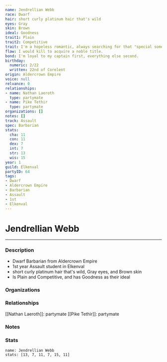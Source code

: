 ```yaml
---
name: Jendrellian Webb
race: Dwarf
hair: short curly platinum hair that's wild
eyes: Gray
skin: Brown
ideal: Goodness
trait1: Plain
trait2: Competitive
trait: I'm a hopeless romantic, always searching for that "special someone."
flaw: I would kill to acquire a noble title.
bond: I'm loyal to my captain first, everything else second.
birthday:
  numeric: 2/22
  written: 22nd of Corelent
origin: Aldercrown Empire
voice: null
relvance: 0
relationships:
- name: Nathan Laeroth
  type: partymate
- name: Pike Tethir
  type: partymate
organizations: []
notes: []
track: Assault
spec: Barbarian
stats:
  cha: 11
  con: 11
  dex: 7
  int: 7
  str: 13
  wis: 15
year: 1
guild: Elkenval
partyID: 64
tags:
- Dwarf
- Aldercrown Empire
- Barbarian
- Assault
- 1st
- Elkenval
---
```

# Jendrellian Webb
---
### Description
- Dwarf Barbarian from Aldercrown Empire
- 1st year Assault student in Elkenval
- short curly platinum hair that's wild, Gray eyes, and Brown skin
- Is Plain and Competitive, and has Goodness as their ideal

### Organizations

### Relationships
[[Nathan Laeroth]]: partymate
[[Pike Tethir]]: partymate

### Notes

### Stats
```statblock
name: Jendrellian Webb
stats: [13, 7, 11, 7, 15, 11]
```